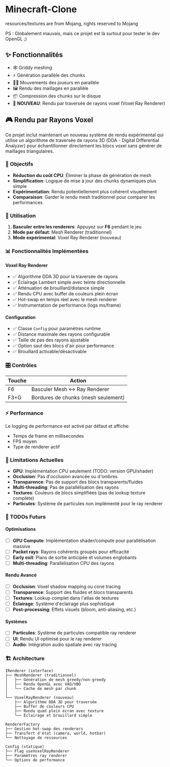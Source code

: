 # Minecraft-Clone
resources/textures are from Mojang, rights reserved to Mojang

PS : Globalement mauvais, mais ce projet est là surtout pour tester le dev OpenGL ;)

## ✨ Fonctionnalités

- 🕸️ Griddy meshing
- ⚡ Génération parallèle des chunks
- 🏃‍♂️ Mouvements des joueurs en parallèle
- 🖼️ Rendu des maillages en parallèle
- 📦 Compression des chunks sur le disque
- 🔺 **NOUVEAU**: Rendu par traversée de rayons voxel (Voxel Ray Renderer)

## 🎮 Rendu par Rayons Voxel

Ce projet inclut maintenant un nouveau système de rendu expérimental qui utilise un algorithme de traversée de rayons 3D (DDA - Digital Differential Analyzer) pour échantillonner directement les blocs voxel sans générer de maillages triangulaires.

### 🎯 Objectifs

- **Réduction du coût CPU**: Éliminer la phase de génération de mesh
- **Simplification**: Logique de mise à jour des chunks dynamiques plus simple
- **Expérimentation**: Rendu potentiellement plus cohérent visuellement
- **Comparaison**: Garder le rendu mesh traditionnel pour comparer les performances

### 🔧 Utilisation

1. **Basculer entre les renderers**: Appuyez sur **F6** pendant le jeu
2. **Mode par défaut**: Mesh Renderer (traditionnel)
3. **Mode expérimental**: Voxel Ray Renderer (nouveau)

### 📊 Fonctionnalités Implémentées

#### Voxel Ray Renderer
- ✅ Algorithme DDA 3D pour la traversée de rayons
- ✅ Éclairage Lambert simple avec teinte directionnelle  
- ✅ Atténuation de brouillard/distance simple
- ✅ Rendu CPU avec buffer de couleurs plein écran
- ✅ Hot-swap en temps réel avec le mesh renderer
- ✅ Instrumentation de performance (logs ms/frame)

#### Configuration
- ✅ Classe `Config` pour paramètres runtime
- ✅ Distance maximale des rayons configurable
- ✅ Taille de pas des rayons ajustable
- ✅ Option saut des blocs d'air pour performance
- ✅ Brouillard activable/désactivable

### 🎛️ Contrôles

| Touche | Action |
|--------|--------|
| F6     | Basculer Mesh ↔ Ray Renderer |
| F3+G   | Bordures de chunks (mesh seulement) |

### ⚡ Performance

Le logging de performance est activé par défaut et affiche:
- Temps de frame en millisecondes
- FPS moyen
- Type de renderer actif

### 🚧 Limitations Actuelles

- **GPU**: Implémentation CPU seulement (TODO: version GPU/shader)
- **Occlusion**: Pas d'occlusion avancée ou d'ombres
- **Transparence**: Pas de support des blocs transparents/fluides
- **Multi-threading**: Pas de parallélisation des rayons
- **Textures**: Couleurs de blocs simplifiées (pas de lookup texture complète)
- **Particules**: Système de particules non implémenté pour le ray renderer

### 🔮 TODOs Futurs

#### Optimisations
- [ ] **GPU Compute**: Implémentation shader/compute pour parallélisation massive
- [ ] **Packet rays**: Rayons cohérents groupés pour efficacité
- [ ] **Early exit**: Plans de sortie anticipée et volumes englobants
- [ ] **Multi-threading**: Parallélisation CPU des rayons

#### Rendu Avancé
- [ ] **Occlusion**: Voxel shadow mapping ou cone tracing
- [ ] **Transparence**: Support des fluides et blocs transparents  
- [ ] **Textures**: Lookup complet dans l'atlas de textures
- [ ] **Éclairage**: Système d'éclairage plus sophistiqué
- [ ] **Post-processing**: Effets visuels (bloom, anti-aliasing, etc.)

#### Systèmes
- [ ] **Particules**: Système de particules compatible ray renderer
- [ ] **UI**: Rendu UI optimisé pour le ray renderer
- [ ] **Audio**: Intégration audio spatiale avec ray tracing

### 🏗️ Architecture

```
IRenderer (interface)
├── MeshRenderer (traditionnel)
│   ├── Génération de mesh greedy/non-greedy
│   ├── Rendu OpenGL avec VAO/VBO
│   └── Cache de mesh par chunk
│
└── VoxelRayRenderer (nouveau)
    ├── Algorithme DDA 3D pour traversée
    ├── Buffer de couleurs CPU
    ├── Rendu quad plein écran avec texture
    └── Éclairage et brouillard simple

RendererFactory
├── Gestion hot-swap des renderers
├── Transfert d'état (camera, world, hotbar)
└── Nettoyage de ressources

Config (statique)
├── Flag useVoxelRayRenderer
├── Paramètres ray renderer
└── Options de performance
```